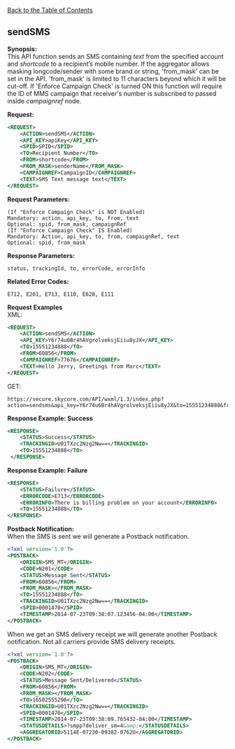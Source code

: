 [Back to the Table of Contents](/1.3/README.md)

## sendSMS

__Synopsis:__  
This API function sends an SMS containing *text* from the specified account and *shortcode* to a recipient’s mobile number. If the aggregator allows masking longcode/sender with some brand or string, 'from_mask' can be set in the API. 'from_mask' is limited to 11 characters beyond which it will be cut-off. If 'Enforce Campaign Check' is turned ON this function will require the ID of MMS campaign that receiver's number is subscribed to passed inside *campaignref* node.

__Request:__
```xml
<REQUEST>
    <ACTION>sendSMS</ACTION>
    <API_KEY>apiKey</API_KEY>
    <SPID>SPID</SPID>
    <TO>Recipient Number</TO>
    <FROM>shortcode</FROM>
    <FROM_MASK>senderName</FROM_MASK>
    <CAMPAIGNREF>CampaignID</CAMPAIGNREF>
    <TEXT>SMS Text message text</TEXT>
</REQUEST>
```

__Request Parameters:__

    (If "Enforce Campaign Check" is NOT Enabled)
    Mandatory: action, api_key, to, from, text
    Optional: spid, from_mask, campaignRef
    (If "Enforce Campaign Check" IS Enabled)
    Mandatory: Action, api_key, to, from, campaignRef, text
    Optional: spid, from_mask
    
__Response Parameters:__

    status, trackingId, to, errorCode, errorInfo

__Related Error Codes:__

    E712, E201, E713, E110, E628, E111
    
__Request Examples__  
XML:
```xml
<REQUEST>
    <ACTION>sendSMS</ACTION>
    <API_KEY>Y6r74u6Br4hAVgrolveksjEiiu8yJX</API_KEY>
    <TO>15551234888</TO>
    <FROM>60856</FROM>
    <CAMPAIGNREF>77676</CAMPAIGNREF>
    <TEXT>Hello Jerry, Greetings from Marc</TEXT>
</REQUEST>
```

GET:

    https://secure.skycore.com/API/wxml/1.3/index.php?action=sendsms&api_key=Y6r74u6Br4hAVgrolveksjEiiu8yJX&to=15551234888&from=60856&text=Hello+Jerry%2C+Greetings+from+Marc

__Response Example: Success__
```xml
<RESPONSE>
    <STATUS>Success</STATUS>
    <TRACKINGID>U01TXzc2Nzg2Nw==</TRACKINGID>
    <TO>15551234888</TO>
 </RESPONSE>
```

__Response Example: Failure__
```xml
<RESPONSE>
    <STATUS>Failure</STATUS>
    <ERRORCODE>E713</ERRORCODE>
    <ERRORINFO>There is billing problem on your account</ERRORINFO>
    <TO>15551234888</TO>
</RESPONSE>
```

__Postback Notification:__  
When the SMS is sent we will generate a Postback notification.
```xml
<?xml version='1.0'?>
<POSTBACK>
    <ORIGIN>SMS_MT</ORIGIN>
    <CODE>N201</CODE>
    <STATUS>Message Sent</STATUS>
    <FROM>60856</FROM>
    <FROM_MASK></FROM_MASK>
    <TO>15551234888</TO>
    <TRACKINGID>U01TXzc2Nzg2Nw==</TRACKINGID>
    <SPID>0001470</SPID>
    <TIMESTAMP>2014-07-23T09:38:07.123456-04:00</TIMESTAMP>
</POSTBACK>
```

When we get an SMS delivery receipt we will generate another Postback notification. Not all carriers provide SMS delivery receipts.
```xml
<?xml version='1.0'?>
<POSTBACK>
    <ORIGIN>SMS_MT</ORIGIN>
    <CODE>N202</CODE>
    <STATUS>Message Sent/Delivered</STATUS>
    <FROM>60856</FROM>
    <FROM_MASK></FROM_MASK>
    <TO>16502555296</TO>
    <TRACKINGID>U01TXzc2Nzg2Nw==</TRACKINGID>
    <SPID>0001470</SPID>
    <TIMESTAMP>2014-07-23T09:38:09.765432-04:00</TIMESTAMP>
    <STATUSDETAILS>?smpp?deliver_sm=4&amp;</STATUSDETAILS>
    <AGGREGATORID>5114E-07230-09382-0762U</AGGREGATORID>
</POSTBACK>
```